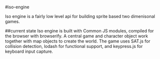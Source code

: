 #iso-engine

Iso engine is a fairly low level api for building sprite based two dimenisonal games.

##current state
Iso engine is built with Common JS modules, compiled for the browser with browserify. A central game and character object work together with map objects to create the world. The game uses SAT.js for collision detection, lodash for functional support, and keypress.js for keyboard input capture.